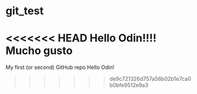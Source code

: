 # git_test
<<<<<<< HEAD
Hello Odin!!!!
Mucho gusto
=======
My first (or second) GitHub repo
Hello Odin!
>>>>>>> de9c721326d757a56b02b1e7ca0b0bfe9512e9a3
